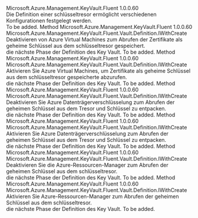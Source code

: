 <Type Name="IWithConfigurations" FullName="Microsoft.Azure.Management.KeyVault.Fluent.Vault.Definition.IWithConfigurations">
  <TypeSignature Language="C#" Value="public interface IWithConfigurations" />
  <TypeSignature Language="ILAsm" Value=".class public interface auto ansi abstract IWithConfigurations" />
  <TypeSignature Language="DocId" Value="T:Microsoft.Azure.Management.KeyVault.Fluent.Vault.Definition.IWithConfigurations" />
  <TypeSignature Language="VB.NET" Value="Public Interface IWithConfigurations" />
  <TypeSignature Language="F#" Value="type IWithConfigurations = interface" />
  <AssemblyInfo>
    <AssemblyName>Microsoft.Azure.Management.KeyVault.Fluent</AssemblyName>
    <AssemblyVersion>1.0.0.60</AssemblyVersion>
  </AssemblyInfo>
  <Interfaces />
  <Docs>
    <summary>
            Die Definition einer schlüsseltresor ermöglicht verschiedenen Konfigurationen festgelegt werden.
            </summary>
    <remarks>To be added.</remarks>
  </Docs>
  <Members>
    <Member MemberName="WithDeploymentDisabled">
      <MemberSignature Language="C#" Value="public Microsoft.Azure.Management.KeyVault.Fluent.Vault.Definition.IWithCreate WithDeploymentDisabled ();" />
      <MemberSignature Language="ILAsm" Value=".method public hidebysig newslot virtual instance class Microsoft.Azure.Management.KeyVault.Fluent.Vault.Definition.IWithCreate WithDeploymentDisabled() cil managed" />
      <MemberSignature Language="DocId" Value="M:Microsoft.Azure.Management.KeyVault.Fluent.Vault.Definition.IWithConfigurations.WithDeploymentDisabled" />
      <MemberSignature Language="VB.NET" Value="Public Function WithDeploymentDisabled () As IWithCreate" />
      <MemberSignature Language="F#" Value="abstract member WithDeploymentDisabled : unit -&gt; Microsoft.Azure.Management.KeyVault.Fluent.Vault.Definition.IWithCreate" Usage="iWithConfigurations.WithDeploymentDisabled " />
      <MemberType>Method</MemberType>
      <AssemblyInfo>
        <AssemblyName>Microsoft.Azure.Management.KeyVault.Fluent</AssemblyName>
        <AssemblyVersion>1.0.0.60</AssemblyVersion>
      </AssemblyInfo>
      <ReturnValue>
        <ReturnType>Microsoft.Azure.Management.KeyVault.Fluent.Vault.Definition.IWithCreate</ReturnType>
      </ReturnValue>
      <Parameters />
      <Docs>
        <summary>
            Deaktivieren von Azure Virtual Machines zum Abrufen der Zertifikate als geheime Schlüssel aus dem schlüsseltresor gespeichert.
            </summary>
        <returns>die nächste Phase der Definition des Key Vault.</returns>
        <remarks>To be added.</remarks>
      </Docs>
    </Member>
    <Member MemberName="WithDeploymentEnabled">
      <MemberSignature Language="C#" Value="public Microsoft.Azure.Management.KeyVault.Fluent.Vault.Definition.IWithCreate WithDeploymentEnabled ();" />
      <MemberSignature Language="ILAsm" Value=".method public hidebysig newslot virtual instance class Microsoft.Azure.Management.KeyVault.Fluent.Vault.Definition.IWithCreate WithDeploymentEnabled() cil managed" />
      <MemberSignature Language="DocId" Value="M:Microsoft.Azure.Management.KeyVault.Fluent.Vault.Definition.IWithConfigurations.WithDeploymentEnabled" />
      <MemberSignature Language="VB.NET" Value="Public Function WithDeploymentEnabled () As IWithCreate" />
      <MemberSignature Language="F#" Value="abstract member WithDeploymentEnabled : unit -&gt; Microsoft.Azure.Management.KeyVault.Fluent.Vault.Definition.IWithCreate" Usage="iWithConfigurations.WithDeploymentEnabled " />
      <MemberType>Method</MemberType>
      <AssemblyInfo>
        <AssemblyName>Microsoft.Azure.Management.KeyVault.Fluent</AssemblyName>
        <AssemblyVersion>1.0.0.60</AssemblyVersion>
      </AssemblyInfo>
      <ReturnValue>
        <ReturnType>Microsoft.Azure.Management.KeyVault.Fluent.Vault.Definition.IWithCreate</ReturnType>
      </ReturnValue>
      <Parameters />
      <Docs>
        <summary>
            Aktivieren Sie Azure Virtual Machines, um Zertifikate als geheime Schlüssel aus dem schlüsseltresor gespeicherte abzurufen.
            </summary>
        <returns>die nächste Phase der Definition des Key Vault.</returns>
        <remarks>To be added.</remarks>
      </Docs>
    </Member>
    <Member MemberName="WithDiskEncryptionDisabled">
      <MemberSignature Language="C#" Value="public Microsoft.Azure.Management.KeyVault.Fluent.Vault.Definition.IWithCreate WithDiskEncryptionDisabled ();" />
      <MemberSignature Language="ILAsm" Value=".method public hidebysig newslot virtual instance class Microsoft.Azure.Management.KeyVault.Fluent.Vault.Definition.IWithCreate WithDiskEncryptionDisabled() cil managed" />
      <MemberSignature Language="DocId" Value="M:Microsoft.Azure.Management.KeyVault.Fluent.Vault.Definition.IWithConfigurations.WithDiskEncryptionDisabled" />
      <MemberSignature Language="VB.NET" Value="Public Function WithDiskEncryptionDisabled () As IWithCreate" />
      <MemberSignature Language="F#" Value="abstract member WithDiskEncryptionDisabled : unit -&gt; Microsoft.Azure.Management.KeyVault.Fluent.Vault.Definition.IWithCreate" Usage="iWithConfigurations.WithDiskEncryptionDisabled " />
      <MemberType>Method</MemberType>
      <AssemblyInfo>
        <AssemblyName>Microsoft.Azure.Management.KeyVault.Fluent</AssemblyName>
        <AssemblyVersion>1.0.0.60</AssemblyVersion>
      </AssemblyInfo>
      <ReturnValue>
        <ReturnType>Microsoft.Azure.Management.KeyVault.Fluent.Vault.Definition.IWithCreate</ReturnType>
      </ReturnValue>
      <Parameters />
      <Docs>
        <summary>
            Deaktivieren Sie Azure Datenträgerverschlüsselung zum Abrufen der geheimen Schlüssel aus dem Tresor und Schlüssel zu entpacken.
            </summary>
        <returns>die nächste Phase der Definition des Key Vault.</returns>
        <remarks>To be added.</remarks>
      </Docs>
    </Member>
    <Member MemberName="WithDiskEncryptionEnabled">
      <MemberSignature Language="C#" Value="public Microsoft.Azure.Management.KeyVault.Fluent.Vault.Definition.IWithCreate WithDiskEncryptionEnabled ();" />
      <MemberSignature Language="ILAsm" Value=".method public hidebysig newslot virtual instance class Microsoft.Azure.Management.KeyVault.Fluent.Vault.Definition.IWithCreate WithDiskEncryptionEnabled() cil managed" />
      <MemberSignature Language="DocId" Value="M:Microsoft.Azure.Management.KeyVault.Fluent.Vault.Definition.IWithConfigurations.WithDiskEncryptionEnabled" />
      <MemberSignature Language="VB.NET" Value="Public Function WithDiskEncryptionEnabled () As IWithCreate" />
      <MemberSignature Language="F#" Value="abstract member WithDiskEncryptionEnabled : unit -&gt; Microsoft.Azure.Management.KeyVault.Fluent.Vault.Definition.IWithCreate" Usage="iWithConfigurations.WithDiskEncryptionEnabled " />
      <MemberType>Method</MemberType>
      <AssemblyInfo>
        <AssemblyName>Microsoft.Azure.Management.KeyVault.Fluent</AssemblyName>
        <AssemblyVersion>1.0.0.60</AssemblyVersion>
      </AssemblyInfo>
      <ReturnValue>
        <ReturnType>Microsoft.Azure.Management.KeyVault.Fluent.Vault.Definition.IWithCreate</ReturnType>
      </ReturnValue>
      <Parameters />
      <Docs>
        <summary>
            Aktivieren Sie Azure Datenträgerverschlüsselung zum Abrufen der geheimen Schlüssel aus dem Tresor und Schlüssel zu entpacken.
            </summary>
        <returns>die nächste Phase der Definition des Key Vault.</returns>
        <remarks>To be added.</remarks>
      </Docs>
    </Member>
    <Member MemberName="WithTemplateDeploymentDisabled">
      <MemberSignature Language="C#" Value="public Microsoft.Azure.Management.KeyVault.Fluent.Vault.Definition.IWithCreate WithTemplateDeploymentDisabled ();" />
      <MemberSignature Language="ILAsm" Value=".method public hidebysig newslot virtual instance class Microsoft.Azure.Management.KeyVault.Fluent.Vault.Definition.IWithCreate WithTemplateDeploymentDisabled() cil managed" />
      <MemberSignature Language="DocId" Value="M:Microsoft.Azure.Management.KeyVault.Fluent.Vault.Definition.IWithConfigurations.WithTemplateDeploymentDisabled" />
      <MemberSignature Language="VB.NET" Value="Public Function WithTemplateDeploymentDisabled () As IWithCreate" />
      <MemberSignature Language="F#" Value="abstract member WithTemplateDeploymentDisabled : unit -&gt; Microsoft.Azure.Management.KeyVault.Fluent.Vault.Definition.IWithCreate" Usage="iWithConfigurations.WithTemplateDeploymentDisabled " />
      <MemberType>Method</MemberType>
      <AssemblyInfo>
        <AssemblyName>Microsoft.Azure.Management.KeyVault.Fluent</AssemblyName>
        <AssemblyVersion>1.0.0.60</AssemblyVersion>
      </AssemblyInfo>
      <ReturnValue>
        <ReturnType>Microsoft.Azure.Management.KeyVault.Fluent.Vault.Definition.IWithCreate</ReturnType>
      </ReturnValue>
      <Parameters />
      <Docs>
        <summary>
            Deaktivieren Sie die Azure-Ressourcen-Manager zum Abrufen der geheimen Schlüssel aus dem schlüsseltresor.
            </summary>
        <returns>die nächste Phase der Definition des Key Vault.</returns>
        <remarks>To be added.</remarks>
      </Docs>
    </Member>
    <Member MemberName="WithTemplateDeploymentEnabled">
      <MemberSignature Language="C#" Value="public Microsoft.Azure.Management.KeyVault.Fluent.Vault.Definition.IWithCreate WithTemplateDeploymentEnabled ();" />
      <MemberSignature Language="ILAsm" Value=".method public hidebysig newslot virtual instance class Microsoft.Azure.Management.KeyVault.Fluent.Vault.Definition.IWithCreate WithTemplateDeploymentEnabled() cil managed" />
      <MemberSignature Language="DocId" Value="M:Microsoft.Azure.Management.KeyVault.Fluent.Vault.Definition.IWithConfigurations.WithTemplateDeploymentEnabled" />
      <MemberSignature Language="VB.NET" Value="Public Function WithTemplateDeploymentEnabled () As IWithCreate" />
      <MemberSignature Language="F#" Value="abstract member WithTemplateDeploymentEnabled : unit -&gt; Microsoft.Azure.Management.KeyVault.Fluent.Vault.Definition.IWithCreate" Usage="iWithConfigurations.WithTemplateDeploymentEnabled " />
      <MemberType>Method</MemberType>
      <AssemblyInfo>
        <AssemblyName>Microsoft.Azure.Management.KeyVault.Fluent</AssemblyName>
        <AssemblyVersion>1.0.0.60</AssemblyVersion>
      </AssemblyInfo>
      <ReturnValue>
        <ReturnType>Microsoft.Azure.Management.KeyVault.Fluent.Vault.Definition.IWithCreate</ReturnType>
      </ReturnValue>
      <Parameters />
      <Docs>
        <summary>
            Aktivieren Sie Azure-Ressourcen-Manager zum Abrufen der geheimen Schlüssel aus dem schlüsseltresor.
            </summary>
        <returns>die nächste Phase der Definition des Key Vault.</returns>
        <remarks>To be added.</remarks>
      </Docs>
    </Member>
  </Members>
</Type>